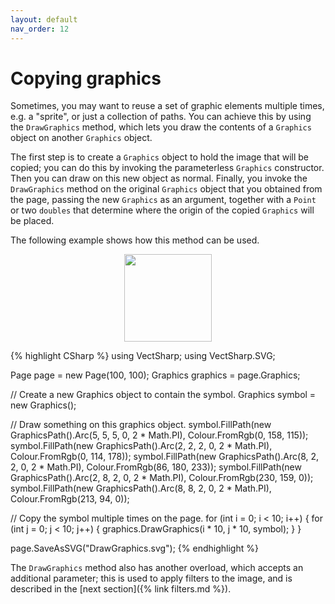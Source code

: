 ```yaml
---
layout: default
nav_order: 12
---
```


# Copying graphics

Sometimes, you may want to reuse a set of graphic elements multiple times, e.g. a "sprite", or just a collection of paths. You can achieve this by using the `DrawGraphics` method, which lets you draw the contents of a `Graphics` object on another `Graphics` object.

The first step is to create a `Graphics` object to hold the image that will be copied; you can do this by invoking the parameterless `Graphics` constructor. Then you can draw on this new object as normal. Finally, you invoke the `DrawGraphics` method on the original `Graphics` object that you obtained from the page, passing the new `Graphics` as an argument, together with a `Point` or two `doubles` that determine where the origin of the copied `Graphics` will be placed.

The following example shows how this method can be used.

<div class="code-example">
    <p style="text-align: center">
        <img src="assets/tutorials/DrawGraphics.svg" style="height: 10em" />
    </p>
</div>
{% highlight CSharp %}
using VectSharp;
using VectSharp.SVG;

Page page = new Page(100, 100);
Graphics graphics = page.Graphics;

// Create a new Graphics object to contain the symbol.
Graphics symbol = new Graphics();

// Draw something on this graphics object.
symbol.FillPath(new GraphicsPath().Arc(5, 5, 5, 0, 2 * Math.PI), Colour.FromRgb(0, 158, 115));
symbol.FillPath(new GraphicsPath().Arc(2, 2, 2, 0, 2 * Math.PI), Colour.FromRgb(0, 114, 178));
symbol.FillPath(new GraphicsPath().Arc(8, 2, 2, 0, 2 * Math.PI), Colour.FromRgb(86, 180, 233));
symbol.FillPath(new GraphicsPath().Arc(2, 8, 2, 0, 2 * Math.PI), Colour.FromRgb(230, 159, 0));
symbol.FillPath(new GraphicsPath().Arc(8, 8, 2, 0, 2 * Math.PI), Colour.FromRgb(213, 94, 0));

// Copy the symbol multiple times on the page.
for (int i = 0; i < 10; i++)
{
    for (int j = 0; j < 10; j++)
    {
        graphics.DrawGraphics(i * 10, j * 10, symbol);
    }
}

page.SaveAsSVG("DrawGraphics.svg");
{% endhighlight %}

The `DrawGraphics` method also has another overload, which accepts an additional parameter; this is used to apply filters to the image, and is described in the [next section]({% link filters.md %}).